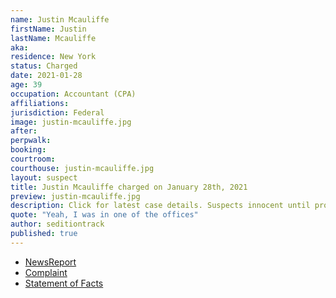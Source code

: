 ```yaml
---
name: Justin Mcauliffe
firstName: Justin
lastName: Mcauliffe
aka:
residence: New York
status: Charged
date: 2021-01-28
age: 39
occupation: Accountant (CPA)
affiliations:
jurisdiction: Federal
image: justin-mcauliffe.jpg
after:
perpwalk:
booking:
courtroom:
courthouse: justin-mcauliffe.jpg
layout: suspect
title: Justin Mcauliffe charged on January 28th, 2021
preview: justin-mcauliffe.jpg
description: Click for latest case details. Suspects innocent until proven guilty.
quote: "Yeah, I was in one of the offices"
author: seditiontrack
published: true
---
```


- [NewsReport](https://nypost.com/2021/01/28/cpa-justin-mcauliffe-busted-for-role-in-deadly-capitol-riot/)
- [Complaint](https://www.justice.gov/opa/page/file/1361466/download)
- [Statement of Facts](https://www.justice.gov/opa/page/file/1361466/download)
